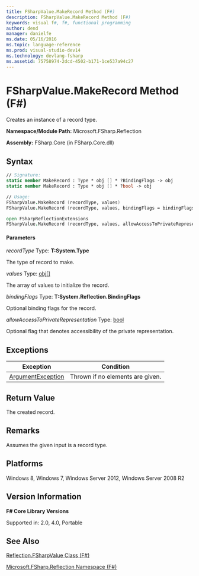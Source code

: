 ```yaml
---
title: FSharpValue.MakeRecord Method (F#)
description: FSharpValue.MakeRecord Method (F#)
keywords: visual f#, f#, functional programming
author: dend
manager: danielfe
ms.date: 05/16/2016
ms.topic: language-reference
ms.prod: visual-studio-dev14
ms.technology: devlang-fsharp
ms.assetid: 75758974-2dcd-4502-b171-1ce537a94c27 
---
```


# FSharpValue.MakeRecord Method (F#)

Creates an instance of a record type.

**Namespace/Module Path:** Microsoft.FSharp.Reflection

**Assembly:** FSharp.Core (in FSharp.Core.dll)


## Syntax

```fsharp
// Signature:
static member MakeRecord : Type * obj [] * ?BindingFlags -> obj
static member MakeRecord : Type * obj [] * ?bool -> obj

// Usage:
FSharpValue.MakeRecord (recordType, values)
FSharpValue.MakeRecord (recordType, values, bindingFlags = bindingFlags)

open FSharpReflectionExtensions
FSharpValue.MakeRecord (recordType, values, allowAccessToPrivateRepresentation = false)
```

#### Parameters
*recordType*
Type: **T:System.Type**


The type of record to make.


*values*
Type: [obj](https://msdn.microsoft.com/library/dcf2430f-702b-40e5-a0a1-97518bf137f7)[[]](https://msdn.microsoft.com/library/def20292-9aae-4596-9275-b94e594f8493)


The array of values to initialize the record.


*bindingFlags*
Type: **T:System.Reflection.BindingFlags**


Optional binding flags for the record.


*allowAccessToPrivateRepresentation*
Type: [bool](https://msdn.microsoft.com/library/89c0cf9c-49ce-4207-a3be-555851a67dd5)


Optional flag that denotes accessibility of the private representation.

## Exceptions

|Exception|Condition|
|----|----|
|[ArgumentException](https://msdn.microsoft.com/library/system.argumentexception.aspx)|Thrown if no elements are given.|

## Return Value

The created record.

## Remarks
Assumes the given input is a record type.


## Platforms
Windows 8, Windows 7, Windows Server 2012, Windows Server 2008 R2


## Version Information
**F# Core Library Versions**

Supported in: 2.0, 4.0, Portable


## See Also
[Reflection.FSharpValue Class &#40;F&#35;&#41;](Reflection.FSharpValue-Class-%5BFSharp%5D.md)

[Microsoft.FSharp.Reflection Namespace &#40;F&#35;&#41;](Microsoft.FSharp.Reflection-Namespace-%5BFSharp%5D.md)